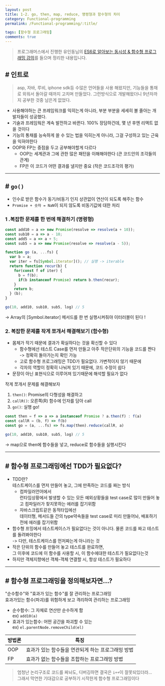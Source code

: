 ```yaml
---
layout: post
title: 1-2. go, then, map, reduce, 명령형과 함수형의 차이
category: Functional-programming
permalink: /Functional-programming/:title/

tags: [함수형 프로그래밍]
comments: true
---
```


>프로그래머스에서 진행한 유인동님의 [ES6로 알아보는 동시성 & 함수형 프로그래밍 강의](https://programmers.co.kr/learn/courses/3409)를 들으며 정리한 내용입니다.

## # 인트로
>asp, 자바, 루비, iphone sdk등 수많은 언어들을 사용 해왔지만, 기능들을 통채로 외워서 돌아갈 때까지 고치며 만들었다. 그런방식으로 개발해왔더니 9년차까지 공부한 것중 남은게 없었다. 

* 사용해야하는 큰 프레임워크를 익히는게 아니라, 부분 부분을 세세히 볼 줄아는 개발자들이 성공했다.
* 기술과 프레임웍은 계속 발전하고 바뀐다. 100% 장담하건데, 몇 년 후엔 리액트 없을 것이다
* 기능의 통채를 능숙하게 쓸 수 있는 법을 익히는게 아니라, 그걸 구성하고 있는 근육을 익혀야한다
* OOP와 FP는 중점을 두고 공부해야할게 다르다
  * OOP는 세계관과 그에 관한 많은 패턴을 이해해야한다 (큰 코드안의 조각들의 관계)
  * FP은 이 코드가 어떤 결과를 낼지만 중요 (작은 코드조각의 평가)

---

## # `go()`
* 인수로 받은 함수가 동기/비동기 인지 상관없이 연산이 되도록 해주는 함수  
* `Promise + 숫자 = NaN`이 되지 않도록 비동기값에 대한 처리

### 1 .복잡한 문제를 **한 번에** 해결하기 (명령형)
```js
const add10 = a => new Promise(resolve => resolve(a + 10));
const sub10 = a => a - 10;
const add5 = a => a + 5;
const sub5 = a => new Promise(resolve => resolve(a - 5));

function go (a, ...fs) {
  var b = a;
  var iter = fs[Symbol.iterator](); // 실행 -> iterable
  return function recur(b) {
    for(const f of iter) {
      b = f(b);
      if(b instanceof Promise) return b.then(recur);
    }
    return b;
  } (b);
}

go(10, add10, sub10, sub5, log) // 5
```
-> Array의 [Symbol.iterator] 메서드를 한 번 실행시켜줘야 이터러블이 된다 !

### 2. 복잡한 문제를 **작게 쪼개서** 해결해보기 (함수형)
* 몸체가 작기 때문에 결과가 확실하다는 것을 확신할 수 있다 
  * 함수형에선 테스트 Case를 먼저 만들고 아주 작은단위의 기능을 코드를 짠다  
  -> 정확히 돌아가는지 확인 가능
  * 고로 함수형 프로그래밍은 TDD가 필요없다. 가변적이지 않기 때문에
  * 각자의 역할이 정확히 나눠져 있기 때문에, 코드 수정이 쉽다
* 문장이 아닌 표현식으로 이루어져 있기때문에 해석할 필요가 없다

작게 쪼개서 문제를 해결해보자
1. `then()`: Promise의 다형성을 해결하고
2. `callR()`: 오른쪽(R) 함수에 인자를 담아 call
3. `go()`: 실행 go!
```js
const then = f => a => a instanceof Promise ? a.then(f) : f(a)
const callR = (b, f) => f(b)
const go = (a, ...fs) => fs.map(then).reduce(callR, a)

go(10, add10, sub10, sub5, log) // 5
```
-> map으로 then에 함수들을 넣고, reduce로 함수들을 실행시킨다

---

## # 함수형 프로그래밍에선 TDD가 필요없다?

* TDD란?   
테스트케이스를 먼저 만들어 놓고, 그에 만족하는 코드를 짜는 방식
  * 컴파일러언어에서  
  런타임상황에서 발생할 수 있는 모든 예외상황들을 test case로 많이 만들어 놓고 컴파일러가 찾지못하는 에러를 잡기위함
  * 자바스크립트같은 동적타입에선  
  데이터형, 메서드들 간의 type약속들을 test case로 미리 만들어놔, 배포하기 전에 에러를 잡기위함
* 함수형 프밍에서 테스트케이스가 필요없다는 것이 아니다. 물론 코드를 짜고 테스트를 돌려봐야한다  
-> 다만, 테스트케이스를 먼저짜는게 아니라는 것
* 작은 단위의 함수를 만들어 놓고 테스트를 완료하면,  
그 이후에 코드에 이 함수를 사용할 시, 이 함수에대한 테스트가 필요없다는것 
* 하지만 객체지향에선 객체-객체 연결할 시, 항상 테스트가 필요하다

---

## # 함수형 프로그래밍을 정의해보자면...?
"순수함수"와 "효과가 있는 함수"를 잘 관리하는 프로그래밍  
효과가있는 함수(파괴)를 위험하게 보고 격리하여 관리하는 프로그래밍

* 순수함수: 그 자체로 연산만 순수하게 함  
ex) `add10(a)`
* 효과가 있는함수: 어떤 공간을 파괴할 수 있는    
ex) `el.parentNode.removeChild(el)`

방법론 | 특징
--- | ---
OOP | 효과가 있는 함수들을 연관되게 하는 프로그래밍 방법  
FP | 효과가 없는 함수들을 조합하는 프로그래밍 방법

>엄청난 논리구조로 코드를 짜놔도, 디버깅하면 결국은 `i++`이 잘못되있더라...  
>그래서 막연한 기대감으로 공부하기 시작한게 함수형 프로그래밍이다
